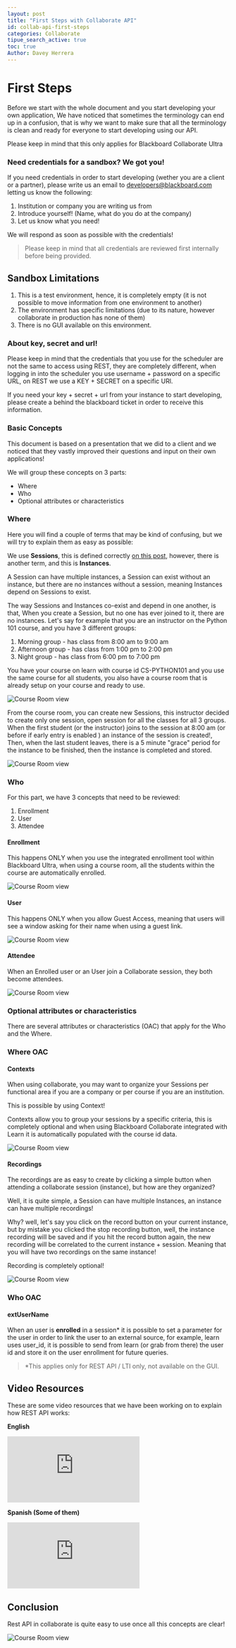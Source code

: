 ```yaml
---
layout: post
title: "First Steps with Collaborate API"
id: collab-api-first-steps
categories: Collaborate
tipue_search_active: true
toc: true
Author: Davey Herrera
---
```


# First Steps

Before we start with the whole document and you start developing your own application, We have noticed that sometimes the terminology can end up in a confusion, that is why we want to make sure that all the terminology is clean and ready for everyone to start developing using our API.

Please keep in mind that this only applies for Blackboard Collaborate Ultra

### Need credentials for a sandbox? We got you!

If you need credentials in order to start developing (wether you are a client or a partner), please write us an email to developers@blackboard.com letting us know the following:

1. Institution or company you are writing us from
2. Introduce yourself! (Name, what do you do at the company)
3. Let us know what you need!

We will respond as soon as possible with the credentials!

> Please keep in mind that all credentials are reviewed first internally before being provided.

## Sandbox Limitations

1. This is a test environment, hence, it is completely empty (it is not possible to move information from one environment to another)
2. The environment has specific limitations (due to its nature, however collaborate in production has none of them)
3. There is no GUI available on this environment.

### About key, secret and url!

Please keep in mind that the credentials that you use for the scheduler are not the same to access using REST, they are completely different, when logging in into the scheduler you use username + password on a specific URL, on REST we use a KEY + SECRET on a specific URl.

If you need your key + secret + url from your instance to start developing, please create a behind the blackboard ticket in order to receive this information.

### Basic Concepts

This document is based on a presentation that we did to a client and we noticed that they vastly improved their questions and input on their own applications!

We will group these concepts on 3 parts:

- Where
- Who
- Optional attributes or characteristics

### Where

Here you will find a couple of terms that may be kind of confusing, but we will try to explain them as easy as possible:

We use **Sessions**, this is defined correctly [on this post](/rest-apis/collaborate/api-objects), however, there is another term, and this is **Instances**.

A Session can have multiple instances, a Session can exist without an instance, but there are no instances without a session, meaning Instances depend on Sessions to exist.

The way Sessions and Instances co-exist and depend in one another, is that, When you create a Session, but no one has ever joined to it, there are no instances. Let's say for example that you are an instructor on the Python 101 course, and you have 3 different groups:

1. Morning group - has class from 8:00 am to 9:00 am
2. Afternoon group - has class from 1:00 pm to 2:00 pm
3. Night group - has class from 6:00 pm to 7:00 pm

You have your course on learn with course id CS-PYTHON101 and you use the same course for all students, you also have a course room that is already setup on your course and ready to use.

![Course Room view](/assets/img/collab-first-steps-01.png)

From the course room, you can create new Sessions, this instructor decided to create only one session, open session for all the classes for all 3 groups. When the first student (or the instructor) joins to the session at 8:00 am (or before if early entry is enabled ) an instance of the session is created!, Then, when the last student leaves, there is a 5 minute "grace" period for the instance to be finished, then the instance is completed and stored.

![Course Room view](/assets/img/collab-first-steps-02.png)

### Who

For this part, we have 3 concepts that need to be reviewed:

1. Enrollment
2. User
3. Attendee

#### Enrollment

This happens ONLY when you use the integrated enrollment tool within Blackboard Ultra, when using a course room, all the students within the course are automatically enrolled.

![Course Room view](/assets/img/collab-first-steps-03.png)

#### User

This happens ONLY when you allow Guest Access, meaning that users will see a window asking for their name when using a guest link.

![Course Room view](/assets/img/collab-first-steps-04.png)

#### Attendee

When an Enrolled user or an User join a Collaborate session, they both become attendees.

![Course Room view](/assets/img/collab-first-steps-05.png)

### Optional attributes or characteristics

There are several attributes or characteristics (OAC) that apply for the Who and the Where.

### Where OAC

#### Contexts

When using collaborate, you may want to organize your Sessions per functional area if you are a company or per course if you are an institution.

This is possible by using Context!

Contexts allow you to group your sessions by a specific criteria, this is completely optional and when using Blackboard Collaborate integrated with Learn it is automatically populated with the course id data.

![Course Room view](/assets/img/collab-first-steps-06.png)

#### Recordings

The recordings are as easy to create by clicking a simple button when attending a collaborate session (instance), but how are they organized?

Well, it is quite simple, a Session can have multiple Instances, an instance can have multiple recordings!

Why? well, let's say you click on the record button on your current instance, but by mistake you clicked the stop recording button, well, the instance recording will be saved and if you hit the record button again, the new recording will be correlated to the current instance + session. Meaning that you will have two recordings on the same instance!

Recording is completely optional!

![Course Room view](/assets/img/collab-first-steps-07.png)

### Who OAC

#### extUserName

When an user is **enrolled** in a session\* it is possible to set a parameter for the user in order to link the user to an external source, for example, learn uses user_id, it is possible to send from learn (or grab from there) the user id and store it on the user enrollment for future queries.

> \*This applies only for REST API / LTI only, not available on the GUI.

## Video Resources

These are some video resources that we have been working on to explain how REST API works:

**English**

<iframe class="embed-video" src="https://youtube.com/embed/videoseries?list=PLlarB4q95gffO4fomFZ1hpH2h2nNjIB-t" frameborder="0" allow="accelerometer; encrypted-media; gyroscope; picture-in-picture" allowfullscreen></iframe>

**Spanish (Some of them)**

<iframe class="embed-video" src="https://youtube.com/embed/videoseries?list=PLlarB4q95gfesxtDRRhTmiMymesToKFkF" frameborder="0" allow="accelerometer; encrypted-media; gyroscope; picture-in-picture" allowfullscreen></iframe>

## Conclusion

Rest API in collaborate is quite easy to use once all this concepts are clear!

![Course Room view](/assets/img/collab-first-steps-08.png)
